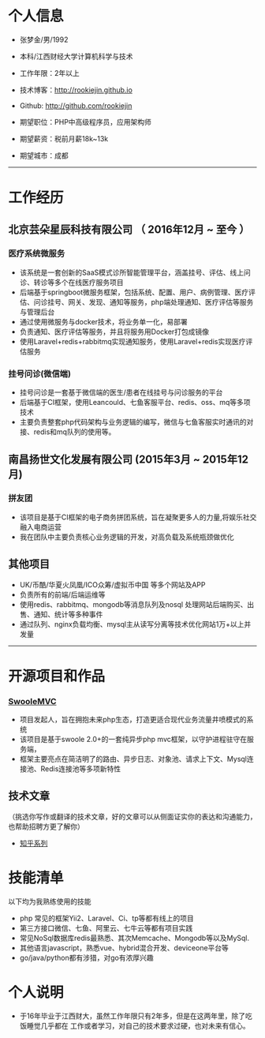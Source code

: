 # 个人信息

 - 张梦金/男/1992 
 - 本科/江西财经大学计算机科学与技术
 - 工作年限：2年以上
 - 技术博客：http://rookiejin.github.io
 - Github: http://github.com/rookiejin 

 - 期望职位：PHP中高级程序员，应用架构师
 - 期望薪资：税前月薪18k~13k
 - 期望城市：成都

---

# 工作经历

## 北京芸朵星辰科技有限公司 （ 2016年12月 ~ 至今 ）

### 医疗系统微服务
* 该系统是一套创新的SaaS模式诊所智能管理平台，涵盖挂号、评估、线上问诊、转诊等多个在线医疗服务项目
* 后端基于springboot微服务框架，包括系统、配置、用户、病例管理、医疗评估、问诊挂号、网关、发现、通知等服务，php端处理通知、医疗评估等服务与管理后台
* 通过使用微服务与docker技术，将业务单一化，易部署
* 负责通知、医疗评估等服务，并且将服务用Docker打包成镜像
* 使用Laravel+redis+rabbitmq实现通知服务，使用Laravel+redis实现医疗评估服务

### 挂号问诊(微信端)
* 挂号问诊是一套基于微信端的医生/患者在线挂号与问诊服务的平台
* 后端基于CI框架，使用Leancould、七鱼客服平台、redis、oss、mq等多项技术
* 主要负责整套php代码架构与业务逻辑的编写，微信与七鱼客服实时通讯的对接、redis和mq队列的使用等。

## 南昌扬世文化发展有限公司 (2015年3月 ~ 2015年12月)

### 拼友团
* 该项目是基于CI框架的电子商务拼团系统，旨在凝聚更多人的力量,将娱乐社交融入电商运营
* 我在团队中主要负责核心业务逻辑的开发，对高负载及系统瓶颈做优化



## 其他项目

* UK/币酷/华夏火凤凰/ICO众筹/虚拟币中国 等多个网站及APP
* 负责所有的前端/后端运维等
* 使用redis、rabbitmq、mongodb等消息队列及nosql 处理网站后端购买、出售、通知、统计等多种事件
* 通过队列、nginx负载均衡、mysql主从读写分离等技术优化网站1万+以上并发量

---

# 开源项目和作品
### [SwooleMVC](https://github.com/rookiejin/swoole)
* 项目发起人，旨在拥抱未来php生态，打造更适合现代业务流量井喷模式的系统
* 该项目是基于swoole 2.0+的一套纯异步php mvc框架，以守护进程驻守在服务端，
* 框架主要亮点在简洁明了的路由、异步日志、对象池、请求上下文、Mysql连接池、Redis连接池等多项新特性

## 技术文章
（挑选你写作或翻译的技术文章，好的文章可以从侧面证实你的表达和沟通能力，也帮助招聘方更了解你）

- [知乎系列](https://www.zhihu.com/people/mr-zhang-54-99/posts)

# 技能清单

以下均为我熟练使用的技能

- php 常见的框架Yii2、Laravel、Ci、tp等都有线上的项目
- 第三方接口微信、七鱼、阿里云、七牛云等都有项目实践
- 常见NoSql数据库redis最熟悉、其次Memcache、Mongodb等以及MySql.
- 其他语言javascript，熟悉vue、hybrid混合开发、deviceone平台等
- go/java/python都有涉猎，对go有浓厚兴趣

# 个人说明

* 于16年毕业于江西财大，虽然工作年限只有2年多，但是在这两年里，除了吃饭睡觉几乎都在
工作或者学习，对自己的技术要求过硬，也对未来有信心。

